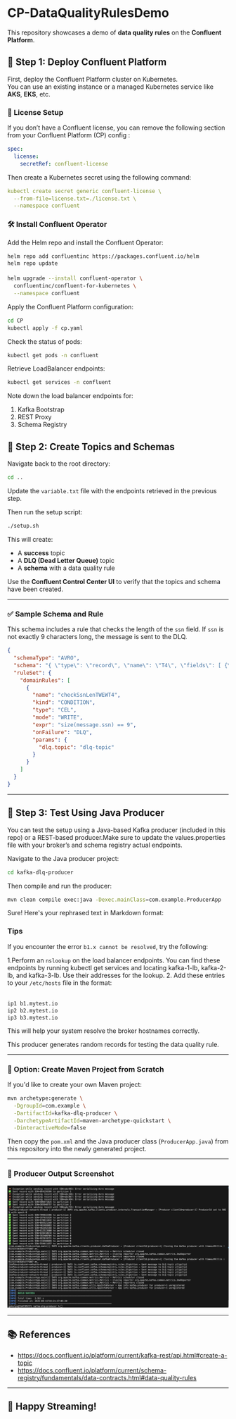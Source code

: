# CP-DataQualityRulesDemo

This repository showcases a demo of **data quality rules** on the **Confluent Platform**.

## 🚀 Step 1: Deploy Confluent Platform

First, deploy the Confluent Platform cluster on Kubernetes.  
You can use an existing instance or a managed Kubernetes service like **AKS**, **EKS**, etc.

### 🔐 License Setup

If you don’t have a Confluent license, you can remove the following section from your Confluent Platform (CP) config :

```yaml
spec:
  license:
    secretRef: confluent-license
```


Then create a Kubernetes secret using the following command:

```yaml
kubectl create secret generic confluent-license \
  --from-file=license.txt=./license.txt \
  --namespace confluent
```


### 🛠️ Install Confluent Operator

Add the Helm repo and install the Confluent Operator:

```bash
helm repo add confluentinc https://packages.confluent.io/helm
helm repo update

helm upgrade --install confluent-operator \
  confluentinc/confluent-for-kubernetes \
  --namespace confluent

```

Apply the Confluent Platform configuration:

```bash
cd CP
kubectl apply -f cp.yaml
```
Check the status of pods:
```bash
kubectl get pods -n confluent
```
Retrieve LoadBalancer endpoints:
```bash
kubectl get services -n confluent
```
Note down the load balancer endpoints for:

1) Kafka Bootstrap
2) REST Proxy
3) Schema Registry



## 📘 Step 2: Create Topics and Schemas

Navigate back to the root directory:

```bash
cd ..
````

Update the `variable.txt` file with the endpoints retrieved in the previous step.

Then run the setup script:

```bash
./setup.sh
```

This will create:

* A **success** topic
* A **DLQ (Dead Letter Queue)** topic
* A **schema** with a data quality rule

Use the **Confluent Control Center UI** to verify that the topics and schema have been created.

---

### ✅ Sample Schema and Rule

This schema includes a rule that checks the length of the `ssn` field.
If `ssn` is not exactly 9 characters long, the message is sent to the DLQ.

```json
{
  "schemaType": "AVRO",
  "schema": "{ \"type\": \"record\", \"name\": \"T4\", \"fields\": [ {\"name\": \"name\", \"type\": \"string\"}, {\"name\": \"email\", \"type\": \"string\"}, {\"name\": \"ssn\", \"type\": \"string\"} ] }",
  "ruleSet": {
    "domainRules": [
      {
        "name": "checkSsnLenTWEWT4",
        "kind": "CONDITION",
        "type": "CEL",
        "mode": "WRITE",
        "expr": "size(message.ssn) == 9",
        "onFailure": "DLQ",
        "params": {
          "dlq.topic": "dlq-topic"
        }
      }
    ]
  }
}
```

---

## 🧪 Step 3: Test Using Java Producer

You can test the setup using a Java-based Kafka producer (included in this repo) or a REST-based producer.Make sure to update the values.properties file with your broker’s and schema registry actual endpoints. 


Navigate to the Java producer project:

```bash
cd kafka-dlq-producer
```

Then compile and run the producer:

```bash
mvn clean compile exec:java -Dexec.mainClass=com.example.ProducerApp
```

Sure! Here's your rephrased text in Markdown format:

### Tips

If you encounter the error `b1.x cannot be resolved`, try the following:

1.Perform an `nslookup` on the load balancer endpoints. You can find these endpoints by running kubectl get services and locating kafka-1-lb, kafka-2-lb, and kafka-3-lb. Use their addresses for the lookup.
2. Add these entries to your `/etc/hosts` file in the format:

```

ip1 b1.mytest.io
ip2 b2.mytest.io
ip3 b3.mytest.io

```

This will help your system resolve the broker hostnames correctly.


This producer generates random records for testing the data quality rule.

---

### 🧱 Option: Create Maven Project from Scratch

If you'd like to create your own Maven project:

```bash
mvn archetype:generate \
  -DgroupId=com.example \
  -DartifactId=kafka-dlq-producer \
  -DarchetypeArtifactId=maven-archetype-quickstart \
  -DinteractiveMode=false
```

Then copy the `pom.xml` and the Java producer class (`ProducerApp.java`) from this repository into the newly generated project.

---

### 📸 Producer Output Screenshot

<p align="center">
  <img src="producer-output.png" alt="Producer Output Screenshot" width="600"/>
</p>


---

## 📚 References

* https://docs.confluent.io/platform/current/kafka-rest/api.html#create-a-topic
* https://docs.confluent.io/platform/current/schema-registry/fundamentals/data-contracts.html#data-quality-rules

---

## 🎉 Happy Streaming!



